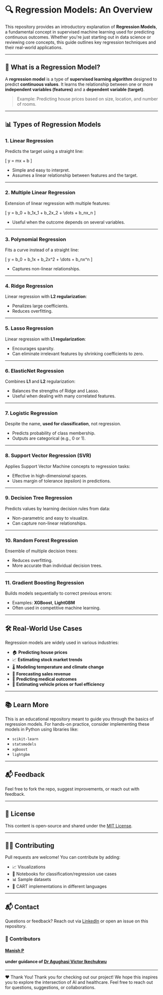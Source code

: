 # 🔍 Regression Models: An Overview

This repository provides an introductory explanation of **Regression Models**, a fundamental concept in supervised machine learning used for predicting continuous outcomes. Whether you're just starting out in data science or reviewing core concepts, this guide outlines key regression techniques and their real-world applications.

---

## 📘 What is a Regression Model?

A **regression model** is a type of **supervised learning algorithm** designed to predict **continuous values**. It learns the relationship between one or more **independent variables (features)** and a **dependent variable (target)**.

> Example: Predicting house prices based on size, location, and number of rooms.

---

## 📊 Types of Regression Models

### 1. **Linear Regression**
Predicts the target using a straight line:

\[
y = mx + b
\]

- Simple and easy to interpret.
- Assumes a linear relationship between features and the target.

---

### 2. **Multiple Linear Regression**
Extension of linear regression with multiple features:

\[
y = b_0 + b_1x_1 + b_2x_2 + \dots + b_nx_n
\]

- Useful when the outcome depends on several variables.

---

### 3. **Polynomial Regression**
Fits a curve instead of a straight line:

\[
y = b_0 + b_1x + b_2x^2 + \dots + b_nx^n
\]

- Captures non-linear relationships.

---

### 4. **Ridge Regression**
Linear regression with **L2 regularization**:

- Penalizes large coefficients.
- Reduces overfitting.

---

### 5. **Lasso Regression**
Linear regression with **L1 regularization**:

- Encourages sparsity.
- Can eliminate irrelevant features by shrinking coefficients to zero.

---

### 6. **ElasticNet Regression**
Combines **L1** and **L2** regularization:

- Balances the strengths of Ridge and Lasso.
- Useful when dealing with many correlated features.

---

### 7. **Logistic Regression**
Despite the name, **used for classification**, not regression.

- Predicts probability of class membership.
- Outputs are categorical (e.g., 0 or 1).

---

### 8. **Support Vector Regression (SVR)**
Applies Support Vector Machine concepts to regression tasks:

- Effective in high-dimensional spaces.
- Uses margin of tolerance (epsilon) in predictions.

---

### 9. **Decision Tree Regression**
Predicts values by learning decision rules from data:

- Non-parametric and easy to visualize.
- Can capture non-linear relationships.

---

### 10. **Random Forest Regression**
Ensemble of multiple decision trees:

- Reduces overfitting.
- More accurate than individual decision trees.

---

### 11. **Gradient Boosting Regression**
Builds models sequentially to correct previous errors:

- Examples: **XGBoost**, **LightGBM**
- Often used in competitive machine learning.

---

## 🛠️ Real-World Use Cases

Regression models are widely used in various industries:

- 🏠 **Predicting house prices**
- 📈 **Estimating stock market trends**
- 🌡️ **Modeling temperature and climate change**
- 💼 **Forecasting sales revenue**
- 🏥 **Predicting medical outcomes**
- 🚗 **Estimating vehicle prices or fuel efficiency**

---

## 📚 Learn More

This is an educational repository meant to guide you through the basics of regression models. For hands-on practice, consider implementing these models in Python using libraries like:

- `scikit-learn`
- `statsmodels`
- `xgboost`
- `lightgbm`

---

## 📬 Feedback

Feel free to fork the repo, suggest improvements, or reach out with feedback.

---

## 📄 License

This content is open-source and shared under the [MIT License](LICENSE).

---


## 🙋‍♀️ Contributing

Pull requests are welcome! You can contribute by adding:

- 📈 Visualizations  
- 📓 Notebooks for classification/regression use cases  
- 📊 Sample datasets  
- 🔁 CART implementations in different languages  

---

## 📬 Contact

Questions or feedback? Reach out via [LinkedIn](https://www.linkedin.com/in/rixscx) or open an issue on this repository.



### 🙌 **Contributors**
#### [Manish P](https://github.com/rixscx) <br>
#### under guidance of [Dr Agughasi Victor Ikechukwu](https://github.com/Victor-Ikechukwu) <br>
---

❤️ Thank You!
Thank you for checking out our project! We hope this inspires you to explore the intersection of AI and healthcare. Feel free to reach out for questions, suggestions, or collaborations.

<br><br>
